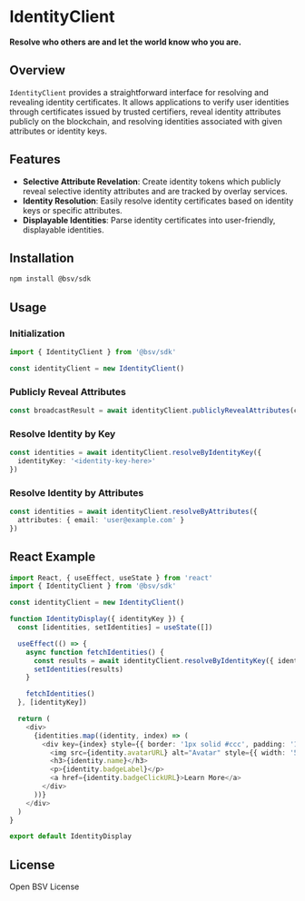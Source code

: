 # IdentityClient

**Resolve who others are and let the world know who you are.**

## Overview

`IdentityClient` provides a straightforward interface for resolving and revealing identity certificates. It allows applications to verify user identities through certificates issued by trusted certifiers, reveal identity attributes publicly on the blockchain, and resolving identities associated with given attributes or identity keys.

## Features

- **Selective Attribute Revelation**: Create identity tokens which publicly reveal selective identity attributes and are tracked by overlay services.
- **Identity Resolution**: Easily resolve identity certificates based on identity keys or specific attributes.
- **Displayable Identities**: Parse identity certificates into user-friendly, displayable identities.

## Installation

```bash
npm install @bsv/sdk
```

## Usage

### Initialization

```typescript
import { IdentityClient } from '@bsv/sdk'

const identityClient = new IdentityClient()
```

### Publicly Reveal Attributes

```typescript
const broadcastResult = await identityClient.publiclyRevealAttributes(certificate, ['name', 'email'])
```

### Resolve Identity by Key

```typescript
const identities = await identityClient.resolveByIdentityKey({
  identityKey: '<identity-key-here>'
})
```

### Resolve Identity by Attributes

```typescript
const identities = await identityClient.resolveByAttributes({
  attributes: { email: 'user@example.com' }
})
```

## React Example

```ts
import React, { useEffect, useState } from 'react'
import { IdentityClient } from '@bsv/sdk'

const identityClient = new IdentityClient()

function IdentityDisplay({ identityKey }) {
  const [identities, setIdentities] = useState([])

  useEffect(() => {
    async function fetchIdentities() {
      const results = await identityClient.resolveByIdentityKey({ identityKey })
      setIdentities(results)
    }

    fetchIdentities()
  }, [identityKey])

  return (
    <div>
      {identities.map((identity, index) => (
        <div key={index} style={{ border: '1px solid #ccc', padding: '10px', marginBottom: '10px', borderRadius: '5px' }}>
          <img src={identity.avatarURL} alt="Avatar" style={{ width: '50px', height: '50px', borderRadius: '25px' }} />
          <h3>{identity.name}</h3>
          <p>{identity.badgeLabel}</p>
          <a href={identity.badgeClickURL}>Learn More</a>
        </div>
      ))}
    </div>
  )
}

export default IdentityDisplay
```

## License

Open BSV License
